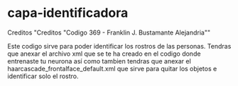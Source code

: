 # capa-identificadora

Creditos "Creditos "Codigo 369 - Franklin J. Bustamante Alejandria""

Este codigo sirve para poder identificar los rostros de las personas.
Tendras que anexar el archivo xml que se te ha creado en el codigo donde
entrenaste tu neurona así como tambien tendras que anexar el haarcascade_frontalface_default.xml
que sirve para quitar los objetos e identificar solo el rostro.

